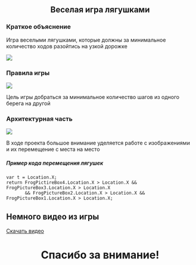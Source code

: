 <div class="text" align="center">
    <h2>Веселая игра лягушками</h2>
</div>
<h3>Краткое объяснение</h3>
<p>Игра веселыми лягушками, которые должны за минимальное количество ходов разойтись на узкой дорожке </p>
<img src="https://github.com/user-attachments/assets/ebd0de04-a6fe-443c-a8de-4515db1d0e45" />
<h3>Правила игры</h3>
<img src="https://github.com/user-attachments/assets/c7c68c70-ee0a-4851-acf1-c03c17f05260" />
<br />
<p>Цель игры добраться за минимальное количество шагов из одного берега на другой</p>

<h3>Архитектурная часть</h3>
<img src="https://github.com/user-attachments/assets/45751550-592f-4839-95b2-ba6f4b708d4d" />
<p>В ходе проекта большое внимание уделяется работе с изображениями и их перемещение с места на место</p>

<h5>Пример кода перемещения лягушек</h5>

    var t = Location.X;
    return FrogPictireBox4.Location.X > Location.X && FrogPictureBox3.Location.X > Location.X 
           && FrogPictureBox2.Location.X > Location.X && FrogPictureBox1.Location.X > Location.X;  


<h2>Немного видео из игры</h2>

<a href="https://github.com/user-attachments/assets/f5ca9b44-4593-41be-84e0-4db96a58ef60">Скачать видео</a>  

<div class="text" align="center">
    <h1>Спасибо за внимание!</h2>
</div>
